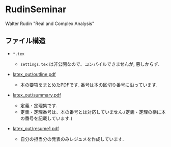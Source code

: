 # RudinSeminar
Walter Rudin "Real and Complex Analysis"


## ファイル構造
- `*.tex`
    - `settings.tex` は非公開なので、コンパイルできませんが, 悪しからず.

- [latex_out/outline.pdf]()
    - 本の要項をまとめたPDFです. 番号は本の区切り番号に沿っています.

- [latex_out/summary.pdf]()
    - 定義・定理集です.
    - 定義・定理番号は、本の番号とは対応していません.(定義・定理の横に本の番号を記載しています.)

- [latex_out/resume1.pdf]()
    - 自分の担当分の発表のみレジュメを作成しています.
